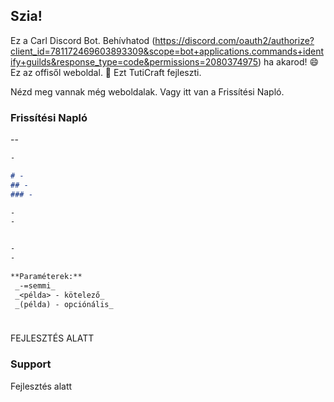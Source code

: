 ## Szia!

Ez a Carl Discord Bot. Behívhatod (https://discord.com/oauth2/authorize?client_id=781172469603893309&scope=bot+applications.commands+identify+guilds&response_type=code&permissions=2080374975) ha akarod! 😄 
Ez az offisől weboldal. 🤯
Ezt TutiCraft fejleszti. 

Nézd meg vannak még weboldalak.
Vagy itt van a Frissítési Napló.

### Frissítési Napló

--

```markdown
-

# -
## -
### -

-
-


-
-
  
**Paraméterek:** 
 _-=semmi_ 
 _<példa> - kötelező_
 _(példa) - opciónális_
 


```


### 

FEJLESZTÉS ALATT

### Support
Fejlesztés alatt
